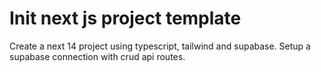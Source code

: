 # Init next js project template

Create a next 14 project using typescript, tailwind and supabase. Setup a supabase connection with crud api routes.
